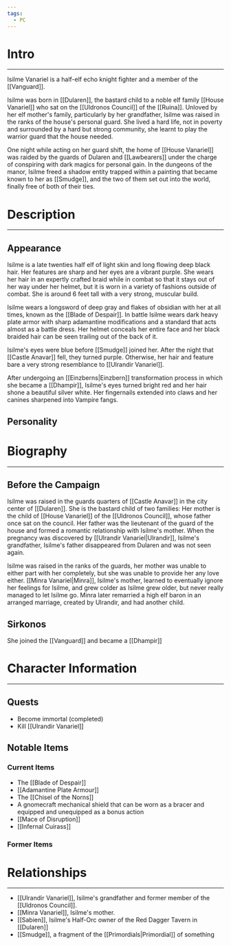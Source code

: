 ```yaml
---
tags:
  - PC
---
```

# Intro
---
Isilme Vanariel is a half-elf echo knight fighter and a member of the [[Vanguard]].

Isilme was born in [[Dularen]], the bastard child to a noble elf family [[House Vanariel]] who sat on the [[Uldronos Council]] of the [[Ruina]]. Unloved by her elf mother's family, particularly by her grandfather, Isilme was raised in the ranks of the house's personal guard. She lived a hard life, not in poverty and surrounded by a hard but strong community, she learnt to play the warrior guard that the house needed.

One night while acting on her guard shift, the home of [[House Vanariel]] was raided by the guards of Dularen and [[Lawbearers]] under the charge of conspiring with dark magics for personal gain. In the dungeons of the manor, Isilme freed a shadow entity trapped within a painting that became known to her as [[Smudge]], and the two of them set out into the world, finally free of both of their ties.
# Description
---
## Appearance
Isilme is a late twenties half elf of light skin and long flowing deep black hair. Her features are sharp and her eyes are a vibrant purple. She wears her hair in an expertly crafted braid while in combat so that it stays out of her way under her helmet, but it is worn in a variety of fashions outside of combat. She is around 6 feet tall with a very strong, muscular build.

Isilme wears a longsword of deep gray and flakes of obsidian with her at all times, known as the [[Blade of Despair]]. In battle Isilme wears dark heavy plate armor with sharp adamantine modifications and a standard that acts almost as a battle dress. Her helmet conceals her entire face and her black braided hair can be seen trailing out of the back of it.

Isilme's eyes were blue before [[Smudge]] joined her. After the night that [[Castle Anavar]] fell, they turned purple. Otherwise, her hair and feature bare a very strong resemblance to [[Ulrandir Vanariel]].

After undergoing an [[Einzberns|Einzbern]] transformation process in which she became a [[Dhampir]], Isilme's eyes turned bright red and her hair shone a beautiful silver white. Her fingernails extended into claws and her canines sharpened into Vampire fangs.
## Personality
# Biography
---
## Before the Campaign
Isilme was raised in the guards quarters of [[Castle Anavar]] in the city center of [[Dularen]]. She is the bastard child of two families: Her mother is the child of [[House Vanariel]] of the [[Uldronos Council]], whose father once sat on the council. Her father was the lieutenant of the guard of the house and formed a romantic relationship with Isilme's mother. When the pregnancy was discovered by [[Ulrandir Vanariel|Ulrandir]], Isilme's grandfather, Isilme's father disappeared from Dularen and was not seen again. 

Isilme was raised in the ranks of the guards, her mother was unable to either part with her completely, but she was unable to provide her any love either. [[Minra Vanariel|Minra]], Isilme's mother, learned to eventually ignore her feelings for Isilme, and grew colder as Isilme grew older, but never really managed to let Isilme go. Minra later remarried a high elf baron in an arranged marriage, created by Ulrandir, and had another child.
## Sirkonos
She joined the [[Vanguard]] and became a [[Dhampir]]
# Character Information
---
## Quests
- Become immortal (completed)
- Kill [[Ulrandir Vanariel]]
## Notable Items
### Current Items
- The [[Blade of Despair]]
- [[Adamantine Plate Armour]]
- The [[Chisel of the Norns]]
- A gnomecraft mechanical shield that can be worn as a bracer and equipped and unequipped as a bonus action
- [[Mace of Disruption]]
- [[Infernal Cuirass]]
### Former Items
# Relationships
---
- [[Ulrandir Vanariel]], Isilme's grandfather and former member of the [[Uldronos Council]].
- [[Minra Vanariel]], Isilme's mother.
- [[Sabien]], Isilme's Half-Orc owner of the Red Dagger Tavern in [[Dularen]]
- [[Smudge]], a fragment of the [[Primordials|Primordial]] of something